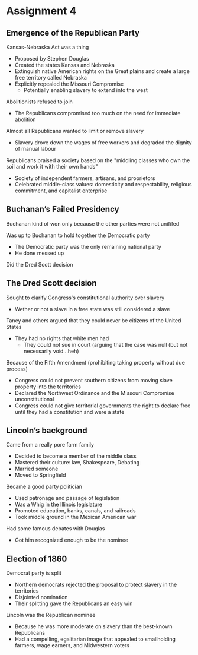 # Assignment 4

## Emergence of the Republican Party

Kansas-Nebraska Act was a thing
- Proposed by Stephen Douglas
- Created the states Kansas and Nebraska
- Extinguish native American rights on the Great plains and create a large free
  territory called Nebraska
- Explicitly repealed the Missouri Compromise
    - Potentially enabling slavery to extend into the west

Abolitionists refused to join
- The Republicans compromised too much on the need for immediate abolition

Almost all Republicans wanted to limit or remove slavery
- Slavery drove down the wages of free workers and degraded the dignity of
  manual labour

Republicans praised a society based on the "middling classes who own the soil
and work it with their own hands"
- Society of independent farmers, artisans, and proprietors
- Celebrated middle-class values: domesticity and respectability, religious
  commitment, and capitalist enterprise

## Buchanan’s Failed Presidency

Buchanan kind of won only because the other parties were not unififed

Was up to Buchanan to hold together the Democratic party
- The Democratic party was the only remaining national party
- He done messed up

Did the Dred Scott decision

## The Dred Scott decision

Sought to clarify Congress's constitutional authority over slavery
- Wether or not a slave in a free state was still considered a slave

Taney and others argued that they could never be citizens of the United States
- They had no rights that white men had
    - They could not sue in court (arguing that the case was null (but not
      necessarily void...heh)

Because of the Fifth Amendment (prohibiting taking property without due process)
- Congress could not prevent southern citizens from moving slave property into the territories
- Declared the Northwest Ordinance and the Missouri Compromise unconstitutional
- Congress could not give territorial governments the right to declare free
  until they had a constitution and were a state

## Lincoln’s background

Came from a really pore farm family
- Decided to become a member of the middle class
- Mastered their culture: law, Shakespeare, Debating
- Married someone
- Moved to Springfield

Became a good party politician
- Used patronage and passage of legislation
- Was a Whig in the Illinois legislature
- Promoted education, banks, canals, and railroads
- Took middle ground in the Mexican American war

Had some famous debates with Douglas
- Got him recognized enough to be the nominee

## Election of 1860

Democrat party is split
- Northern democrats rejected the proposal to protect slavery in the territories
- Disjointed nomination
- Their splitting gave the Republicans an easy win

Lincoln was the Republican nominee
- Because he was more moderate on slavery than the best-known Republicans 
- Had a compelling, egalitarian image that appealed to smallholding farmers,
  wage earners, and Midwestern voters

